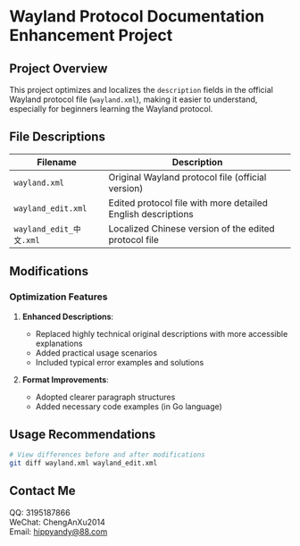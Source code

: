 # Wayland Protocol Documentation Enhancement Project

## Project Overview

This project optimizes and localizes the `description` fields in the official Wayland protocol file (`wayland.xml`), making it easier to understand, especially for beginners learning the Wayland protocol.

## File Descriptions

| Filename                     | Description                                                          |
|------------------------------|----------------------------------------------------------------------|
| `wayland.xml`                | Original Wayland protocol file (official version)                    |
| `wayland_edit.xml`           | Edited protocol file with more detailed English descriptions         |
| `wayland_edit_中文.xml`   | Localized Chinese version of the edited protocol file                |

## Modifications

### Optimization Features

1. **Enhanced Descriptions**:
   - Replaced highly technical original descriptions with more accessible explanations
   - Added practical usage scenarios
   - Included typical error examples and solutions

2. **Format Improvements**:
   - Adopted clearer paragraph structures
   - Added necessary code examples (in Go language)

## Usage Recommendations

```bash
# View differences before and after modifications
git diff wayland.xml wayland_edit.xml
```

## Contact Me
QQ: 3195187866  
WeChat: ChengAnXu2014  
Email: hippyandy@88.com  